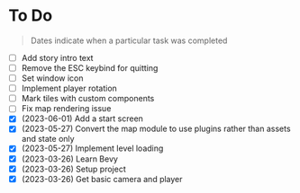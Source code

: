 # To Do

> Dates indicate when a particular task was completed

- [ ] Add story intro text
- [ ] Remove the ESC keybind for quitting
- [ ] Set window icon
- [ ] Implement player rotation
- [ ] Mark tiles with custom components
- [ ] Fix map rendering issue
- [x] (2023-06-01) Add a start screen
- [x] (2023-05-27) Convert the map module to use plugins rather than assets and state only
- [x] (2023-05-27) Implement level loading
- [x] (2023-03-26) Learn Bevy 
- [x] (2023-03-26) Setup project
- [x] (2023-03-26) Get basic camera and player
